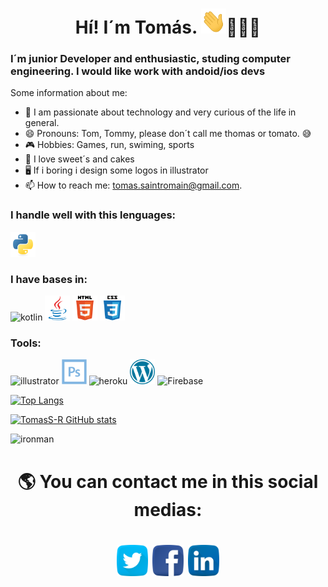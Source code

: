  <h1 align = "center"> Hí! I´m Tomás. <img src="https://github.com/TomasS-R/TomasS-R/blob/main/Icons/Hand.gif?raw=true" alt="heroku" width="40" height="40"/>👨🏻‍💻</h1>

### I´m junior Developer and enthusiastic, studing computer engineering. I would like work with andoid/ios devs

Some information about me:

- 🔭 I am passionate about technology and very curious of the life in general.
- 😄 Pronouns: Tom, Tommy, please don´t call me thomas or tomato. 😅
- 🎮 Hobbies: Games, run, swiming, sports
- 🍭 I love sweet´s and cakes
- 🖥️ If i boring i design some logos in illustrator
- 📫 How to reach me: tomas.saintromain@gmail.com.


### I handle well with this lenguages:
<img src="https://raw.githubusercontent.com/devicons/devicon/master/icons/python/python-original.svg" alt="python" width="40" height="40"/></a> 

### I have bases in:
<img src="https://www.vectorlogo.zone/logos/kotlinlang/kotlinlang-icon.svg" alt="kotlin" width="30" height="30"/> <img src="https://raw.githubusercontent.com/devicons/devicon/master/icons/java/java-original.svg" alt="java" width="40" height="40"/> <img src="https://raw.githubusercontent.com/devicons/devicon/master/icons/html5/html5-original-wordmark.svg" alt="html5" width="40" height="40"/> <img src="https://raw.githubusercontent.com/devicons/devicon/master/icons/css3/css3-original-wordmark.svg" alt="css3" width="40" height="40"/>

### Tools:
<img src="https://www.vectorlogo.zone/logos/adobe_illustrator/adobe_illustrator-icon.svg" alt="illustrator" width="40" height="40"/> <img src="https://raw.githubusercontent.com/devicons/devicon/master/icons/photoshop/photoshop-line.svg" alt="photoshop" width="40" height="40"/> <img src="https://www.vectorlogo.zone/logos/heroku/heroku-icon.svg" alt="heroku" width="40" height="40"/> <img src="https://github.com/TomasS-R/TomasS-R/blob/main/Icons/wordpress.svg" alt="Wordpress" width="40" height="40"/> <img src="https://www.vectorlogo.zone/logos/firebase/firebase-icon.svg" alt="Firebase" width="30" height="30"/>


[![Top Langs](https://github-readme-stats.vercel.app/api/top-langs/?username=TomasS-R&layout=compact&bg_color=30,e96443,904e95&title_color=fff&text_color=fff&icon_color=fff)](https://github.com/anuraghazra/github-readme-stats)

[![TomasS-R GitHub stats](https://github-readme-stats.vercel.app/api?username=TomasS-R&hide=contribs,prs&show_icons=true&bg_color=30,e96443,904e95&title_color=fff&text_color=fff&icon_color=fff)](https://github.com/anuraghazra/github-readme-stats)

<img src="https://github.com/TomasS-R/TomasS-R/blob/096c42c56aaa61c59edc799cf0abfecf5be47890/animation.gif" alt="ironman"/> 

<h1 align="center">🌎 You can contact me in this social medias:</h1>

<a href="https://twitter.com/TomSaintRomain" target="_blank"><h1 align="center"><img src="https://raw.githubusercontent.com/TomasS-R/TomasS-R/aa8db35a70b519cbc37efe72e6a9eaebbee6b7f9/Icons/001-twitter.svg" alt="Twitter" width="50" height="50"/></a> <a href="https://www.facebook.com/tomas.saintromain1/" target="_blank"><img src="https://raw.githubusercontent.com/TomasS-R/TomasS-R/aa8db35a70b519cbc37efe72e6a9eaebbee6b7f9/Icons/008-facebook.svg" alt="Facebook" width="50" height="50"/></a> <a href="https://www.linkedin.com/in/ts-r/" target="_blank"><img src="https://raw.githubusercontent.com/TomasS-R/TomasS-R/aa8db35a70b519cbc37efe72e6a9eaebbee6b7f9/Icons/010-linkedin.svg" alt="Linkedin" width="50" height="50"/></h1></a>

<!--
Android: <img src="https://raw.githubusercontent.com/devicons/devicon/master/icons/android/android-original-wordmark.svg" alt="android" width="40" height="40"/>
AWS: <img src="https://raw.githubusercontent.com/devicons/devicon/master/icons/amazonwebservices/amazonwebservices-original-wordmark.svg" alt="aws" width="40" height="40"/>
Git: <img src="https://www.vectorlogo.zone/logos/git-scm/git-scm-icon.svg" alt="git" width="40" height="40"/>
Unity: <img src="https://www.vectorlogo.zone/logos/unity3d/unity3d-icon.svg" alt="unity" width="40" height="40"/>
Adobe XD: <img src="https://cdn.worldvectorlogo.com/logos/adobe-xd.svg" alt="xd" width="40" height="40"/>
[![Top Langs](https://github-readme-stats.vercel.app/api/top-langs/?username=TomasS-R&langs_count=8&bg_color=30,e96443,904e95&title_color=fff&text_color=fff&icon_color=fff)](https://github.com/anuraghazra/github-readme-stats)
-->
